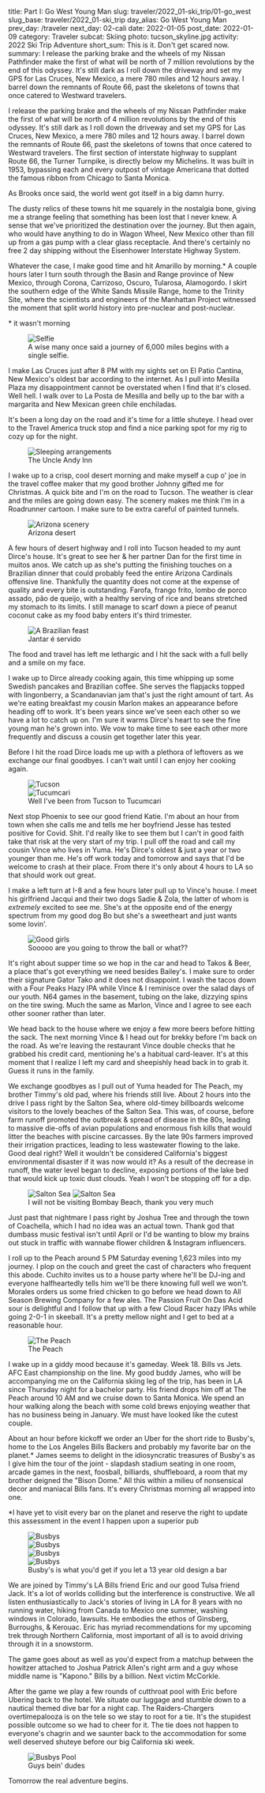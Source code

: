 title: Part I: Go West Young Man
slug: traveler/2022_01-ski_trip/01-go_west
slug_base: traveler/2022_01-ski_trip
day_alias: Go West Young Man
prev_day: /traveler
next_day: 02-cali
date: 2022-01-05
post_date: 2022-01-09
category: Traveler
subcat: Skiing
photo: tucson_skyline.jpg
activity: 2022 Ski Trip Adventure
short_sum: This is it. Don't get scared now.
summary: I release the parking brake and the wheels of my Nissan Pathfinder make the first of what will be north of 7 million revolutions by the end of this odyssey. It's still dark as I roll down the driveway and set my GPS for Las Cruces, New Mexico, a mere 780 miles and 12 hours away. I barrel down the remnants of Route 66, past the skeletons of towns that once catered to Westward travelers.

I release the parking brake and the wheels of my Nissan Pathfinder make the first
of what will be north of 4 million revolutions by the end of this odyssey. It's
still dark as I roll down the driveway and set my GPS for Las Cruces, New Mexico,
a mere 780 miles and 12 hours away. I barrel down the remnants of Route 66, past
the skeletons of towns that once catered to Westward travelers. The first
section of interstate highway to supplant Route 66, the Turner Turnpike, is directly
below my Michelins. It was built in 1953, bypassing each and every outpost of
vintage Americana that dotted the famous ribbon from Chicago to Santa Monica.

As Brooks once said, the world went got itself in a big damn hurry.

The dusty relics of these towns hit me
squarely in the nostalgia bone, giving me a strange feeling that something has
been lost that I never knew. A sense that we've prioritized the destination over
the journey. But then again, who would have anything to do in
Wagon Wheel, New Mexico other than fill up from a gas pump with a clear glass
receptacle. And there's certainly no free 2 day
shipping without the Eisenhower Interstate Highway System.

Whatever the case, I make good time
and hit Amarillo by morning.* A couple hours later I turn south through the
Basin and Range province of New Mexico, through Corona, Carrizoso, Oscuro,
Tularosa, Alamogordo. I skirt the
southern edge of the White Sands Missile Range, home to the Trinity Site, where
the scientists and engineers of the Manhattan Project witnessed the moment that
split world history into pre-nuclear and post-nuclear.

\* it wasn't morning

<figure class="figure">
  <img class="figure-img img-fluid mt-2 rounded" src="/theme/images/traveler/2022_01-ski_trip/selfie.JPEG" alt="Selfie">
  <figcaption class="figure-caption">A wise many once said a journey of 6,000 miles begins with a single selfie.</figcaption>
</figure>

I make Las Cruces just after 8 PM with my sights set on El Patio Cantina, New
Mexico's oldest bar according to the internet. As I pull into Mesilla Plaza my
disappointment cannot be overstated when I find that it's closed. Well hell. I
walk over to La Posta de Mesilla and belly up to the bar with a margarita and
New Mexican green chile enchiladas.

It's been a long day on the road and it's time for a little shuteye. I head over
to the Travel America truck stop and find a nice parking spot for my rig to cozy
up for the night.

<figure class="figure">
  <img class="figure-img img-fluid mt-2 rounded" src="/theme/images/traveler/2022_01-ski_trip/las_cruces_uncle_andy_inn.JPEG" alt="Sleeping arrangements">
  <figcaption class="figure-caption">The Uncle Andy Inn</figcaption>
</figure>

I wake up to a crisp, cool desert morning and make myself a cup o' joe in the
travel coffee maker that my good brother Johnny gifted me for Christmas. A quick
bite and I'm on the road to Tucson. The weather is clear and the miles are going
down easy. The scenery makes me think I'm in a Roadrunner cartoon. I make sure
to be extra careful of painted tunnels.

<figure class="figure">
  <img class="figure-img img-fluid mt-2 rounded" src="/theme/images/traveler/2022_01-ski_trip/roadrunner.JPEG" alt="Arizona scenery">
  <figcaption class="figure-caption">Arizona desert</figcaption>
</figure>

A few hours of desert highway and I roll into Tucson headed to my aunt Dirce's
house. It's great to see her & her partner
Dan for the first time in muitos anos. We catch up as she's putting the
finishing touches on a Brazilian dinner that could probably feed the entire
Arizona Cardinals offensive line. Thankfully the quantity does
not come at the expense of quality and every bite is outstanding.
Farofa, frango frito, lombo de porco assado, p&atilde;o de queijo, with a healthy
serving of rice and beans stretched my stomach to its limits. I still manage to
scarf down a piece of peanut coconut cake as my food baby enters it's
third trimester.

<figure class="figure">
  <img class="figure-img img-fluid mt-2 rounded" src="/theme/images/traveler/2022_01-ski_trip/tucson_dinner.JPEG" alt="A Brazilian feast">
  <figcaption class="figure-caption">Jantar é servido</figcaption>
</figure>

The food and travel has left me lethargic and I hit the sack with a full belly
and a smile on my face.

I wake up to Dirce already cooking again, this time whipping up some Swedish
pancakes and Brazilian coffee. She serves the flapjacks topped with lingonberry,
a Scandanavian jam that's just the right amount of tart.
As we're eating breakfast my cousin
Marlon makes an appearance before heading off to work. It's been years since
we've seen each other so we have a lot to catch up on. I'm sure it warms Dirce's
heart to see
the fine young man he's grown into. We vow to make time to see each other more
frequently and discuss a cousin get together later this year.

Before I hit the road Dirce loads me up with a plethora of leftovers as we exchange
our final goodbyes. I can't wait until I can enjoy her cooking again.

<figure class="figure">
  <div class="row">
    <div class="col-6">
      <img class="figure-img img-fluid mt-2 rounded" src="/theme/images/traveler/2022_01-ski_trip/tucson_skyline.jpg" alt="Tucson">
    </div>
    <div class="col-6">
      <img class="figure-img img-fluid mt-2 rounded" src="/theme/images/traveler/2022_01-ski_trip/tucumcari.JPEG" alt="Tucumcari">
    </div>
  </div>
  <figcaption class="figure-caption">Well I've been from Tucson to Tucumcari</figcaption>
</figure>

<div id="phoenix"></div>
Next stop Phoenix to see our good friend Katie. I'm about an hour from
town when she calls me and tells me her
boyfriend Jesse has tested positive for Covid. Shit. I'd really like to see them
but I can't in good faith take that risk at the very start of my trip. I pull
off the road and call my cousin Vince who lives in Yuma. He's Dirce's oldest &
just a year or two younger than me. He's off work today and
tomorrow and says that I'd be welcome to crash at their place. From there it's
only about 4 hours to LA so that should work out great.

I make a left turn at I-8 and a few hours later pull up to Vince's house. I meet
his girlfriend Jacqui and their two dogs Sadie & Zola, the latter of whom
is *extremely* excited to see me. She's at the opposite end of the energy
spectrum from my good dog Bo but she's a sweetheart and just wants some lovin'.

<figure class="figure">
  <img class="figure-img img-fluid mt-2 rounded" src="/theme/images/traveler/2022_01-ski_trip/yuma_doegs.JPEG" alt="Good girls">
  <figcaption class="figure-caption">Sooooo are you going to throw the ball or what??</figcaption>
</figure>

It's right about supper time so we hop in the car and head to Takos & Beer, a
place that's got everything we
need besides Bailey's. I make sure to order their signature Gator Tako and it
does not disappoint. I wash the tacos down with a Four
Peaks Hazy IPA while Vince & I reminisce over the
salad days of our youth. N64 games in the basement, tubing on the lake, dizzying
spins on the tire swing. Much the same as Marlon, Vince and I agree to see each
other sooner rather than later. 

We head back to the house where we enjoy a few more beers before hitting the
sack. The next morning Vince & I head out for brekky before I'm back on the road. As
we're leaving the restaurant Vince double checks that he grabbed his credit card,
mentioning he's a habitual card-leaver. It's at this moment that I realize
I left my card and sheepishly head back in to grab it. Guess it runs in the family.

We exchange goodbyes as I pull out of Yuma headed for The Peach, my brother
Timmy's old pad, where his friends still live. About 2 hours into the drive I
pass right by the Salton Sea, where old-timey billboards welcome visitors to the
lovely beaches of the Salton Sea. This was, of course, before farm runoff
promoted the outbreak & spread of disease in the 80s, leading to massive
die-offs of avian populations and enormous fish kills that would litter the
beaches with piscine carcasses. By the late 90s farmers improved their irrigation
practices, leading to less wastewater flowing to the lake. Good deal right? Well
it wouldn't be considered California's biggest environmental disaster if it was
now would it? As a result of the decrease in runoff, the water level began
to decline, exposing portions of the lake bed that would kick up toxic dust
clouds. Yeah I won't be stopping off for a dip.

<figure class="figure">
  <img class="figure-img img-fluid mt-2 rounded" src="/theme/images/traveler/2022_01-ski_trip/la_salton1.png" alt="Salton Sea">
  <img class="figure-img img-fluid mt-2 rounded" src="/theme/images/traveler/2022_01-ski_trip/la_salton2.jpeg" alt="Salton Sea">
  <figcaption class="figure-caption">I will not be visiting Bombay Beach, thank you very much</figcaption>
</figure>

Just past that nightmare I pass right by Joshua Tree and
through the town of Coachella, which I had no idea was an actual town. Thank
god that dumbass music festival isn't until April or I'd be wanting to blow my
brains out stuck in traffic with wannabe flower children & Instagram influencers.


I roll up to the Peach around 5 PM Saturday evening 1,623 miles into my
journey. I plop on the couch and greet the cast of characters who frequent this
abode. Cuchito invites us to a house party where he'll be DJ-ing and
everyone halfheartedly tells him we'll be there knowing full well we won't.
Morales orders us some fried chicken to go before we head down to All Season
Brewing Company for a few ales. The Passion Fruit On Das Acid sour is delightful
and I follow that up with a few Cloud Racer hazy IPAs while going 2-0-1 in
skeeball. It's a
pretty mellow night and I get to bed at a reasonable hour.

<figure class="figure">
  <img class="figure-img img-fluid mt-2 rounded" src="/theme/images/traveler/2022_01-ski_trip/la_the_peach.JPEG" alt="The Peach">
  <figcaption class="figure-caption">The Peach</figcaption>
</figure>

I wake up in a giddy mood because it's gameday. Week 18. Bills vs Jets. AFC East
championship on the
line. My good buddy James, who will be accompanying me on the California skiing leg of
the trip, has been in LA since Thursday night for a bachelor party. His friend
drops him off at The Peach around 10 AM and we cruise down to Santa Monica. We
spend an hour walking along the beach with some cold brews enjoying weather
that has no business being in January. We must have looked like the cutest
couple.

About an hour before kickoff we order an Uber for the short ride to Busby's,
home to the Los Angeles Bills Backers and probably my favorite bar on the
planet.* James seems to delight in the idiosyncratic treasures of Busby's as I
give him the tour of the joint - slapdash stadium seating in one room,
arcade games in the next, foosball, billiards, shuffleboard, a room that my
brother deigned the "Bison Dome." All this within a milieu of nonsensical decor
and maniacal Bills fans. It's every Christmas morning all wrapped into one.

\*I have yet to visit every bar on the planet and reserve the right to update
this assessment in the event I happen upon a superior pub

<figure class="figure">
  <div class="row">
    <div class="col-6">
      <img class="figure-img img-fluid mt-2 rounded" src="/theme/images/traveler/2022_01-ski_trip/busbys1.JPG" alt="Busbys">
    </div>
    <div class="col-6">
      <img class="figure-img img-fluid mt-2 rounded" src="/theme/images/traveler/2022_01-ski_trip/busbys2.JPG" alt="Busbys">
    </div>
  </div>
  <div class="row">
    <div class="col-6">
      <img class="figure-img img-fluid mt-2 rounded" src="/theme/images/traveler/2022_01-ski_trip/busbys3.JPG" alt="Busbys">
    </div>
    <div class="col-6">
      <img class="figure-img img-fluid mt-2 rounded" src="/theme/images/traveler/2022_01-ski_trip/busbys4.JPG" alt="Busbys">
    </div>
  </div>
  <figcaption class="figure-caption">Busby's is what you'd get if you let a 13 year old design a bar</figcaption>
</figure>

We are joined by Timmy's LA Bills friend Eric and our good Tulsa friend
Jack. It's a lot of worlds colliding but the interference is
constructive. We all listen enthusiastically to Jack's stories of living in LA for 8
years with no running water, hiking from Canada to Mexico one summer, washing
windows in Colorado, lawsuits. He embodies the ethos of Ginsberg, Burroughs, & Kerouac.
Eric has myriad recommendations for my upcoming
trek through Northern California, most important of all is to avoid
driving through it in a snowstorm.

The game goes about as well as you'd expect from a matchup between the howitzer
attached to Joshua Patrick Allen's right arm and a guy whose middle name is
"Kapono." Bills by a billion. Next victim McCorkle.

After the game we play a few rounds of cutthroat pool with Eric before Ubering
back to the hotel. We situate our luggage and stumble down to a nautical themed dive bar for a
night cap. The Raiders-Chargers overtimepalooza is on the tele so we
stay to root for a tie. It's the stupidest possible outcome so
we had to cheer for it. The tie does not happen to everyone's chagrin
and we saunter back to the accommodation for some well deserved shuteye before
our big California ski week.

<figure class="figure">
  <img class="figure-img img-fluid mt-2 rounded" src="/theme/images/traveler/2022_01-ski_trip/busbys_fellas.jpeg" alt="Busbys Pool">
  <figcaption class="figure-caption">Guys bein' dudes</figcaption>
</figure>

Tomorrow the real adventure begins.